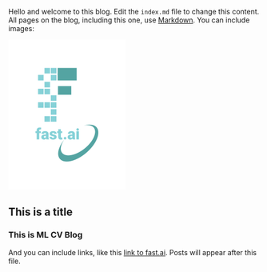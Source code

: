 Hello and welcome to this blog. Edit the `index.md` file to change this content. All pages on the blog, including this one, use [Markdown](https://guides.github.com/features/mastering-markdown/). You can include images:

![Image of fast.ai logo](images/logo.png)

## This is a title
### This is ML CV Blog
And you can include links, like this [link to fast.ai](https://www.fast.ai). Posts will appear after this file. 
